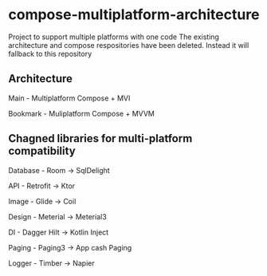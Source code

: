 # compose-multiplatform-architecture
Project to support multiple platforms with one code
The existing architecture and compose respositories have been deleted. 
Instead it will fallback to this repository

## Architecture
Main - Multiplatform Compose + MVI

Bookmark - Muliplatform Compose + MVVM

## Chagned libraries for multi-platform compatibility

Database - Room -> SqlDelight

API - Retrofit -> Ktor

Image - Glide -> Coil

Design - Meterial -> Meterial3

DI - Dagger Hilt -> Kotlin Inject

Paging - Paging3 -> App cash Paging

Logger - Timber -> Napier
